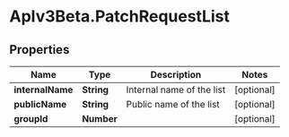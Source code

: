 # ApIv3Beta.PatchRequestList

## Properties

Name | Type | Description | Notes
------------ | ------------- | ------------- | -------------
**internalName** | **String** | Internal name of the list | [optional] 
**publicName** | **String** | Public name of the list | [optional] 
**groupId** | **Number** |  | [optional] 


